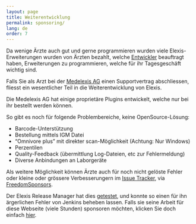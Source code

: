 ```yaml
---
layout: page
title: Weiterentwicklung
permalink: sponsoring/
lang: de
order: 7
---
```


Da wenige Ärzte auch gut und gerne programmieren wurden viele
Elexis-Erweiterungen wurden von Ärzten bezahlt, welche
[Entwickler](de_support.html) beauftragt haben, Erweiterungen zu
programmieren, welche für ihr Tagesgeschäft wichtig sind.

Falls Sie als Arzt bei der [Medelexis AG](http://www.medelexis.ch/)
einen Supportvertrag abschliessen, fliesst ein wesentlicher Teil in die
Weiterentwicklung von Elexis.

Die Medelexis AG hat einige proprietäre Plugins entwickelt, welche nur
bei ihr bestellt werden können.

So gibt es noch für folgende Problembereiche, keine OpenSource-Lösung:
* Barcode-Unterstützung
* Bestellung mittels IGM Datei
* “Omnivore plus” mit direkter scan-Möglichkeit (Achtung: Nur Windows)
* Perzentilen
* Quality-Feedback (übermittlung Log-Dateien, etc zur Fehlermeldung)
* Diverse Anbindungen an Laborgeräte

Als weitere Möglichkeit können Ärzte auch für noch nicht gelöste Fehler
oder kleine oder grössere Verbesserungern im [Issue
Tracker](https://github.com/elexis/elexis/issues), via
[FreedomSponsors](http://www.freedomsponsors.org/).

Der Elexis Release Manager hat dies
[getestet](http://www.freedomsponsors.org/core/issue/92/64-bit-javalangoutofmemoryerror-permgen-space),
und konnte so einen für ihn ärgerlichen Fehler von Jenkins beheben
lassen. Falls sie seine Arbeit für diese Webseite (viele Stunden)
sponsoren möchten, klicken Sie doch einfach
[hier](http://www.freedomsponsors.org/core/issue/sponsor?trackerURL=https://github.com/elexis/elexis/issues/1).

